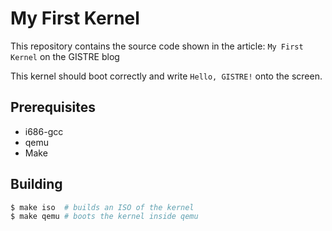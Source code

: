 # My First Kernel

This repository contains the source code shown in the article: `My First Kernel`
on the GISTRE blog

This kernel should boot correctly and write `Hello, GISTRE!` onto the screen.

## Prerequisites

* i686-gcc
* qemu
* Make

## Building

```bash
$ make iso  # builds an ISO of the kernel
$ make qemu # boots the kernel inside qemu
```
